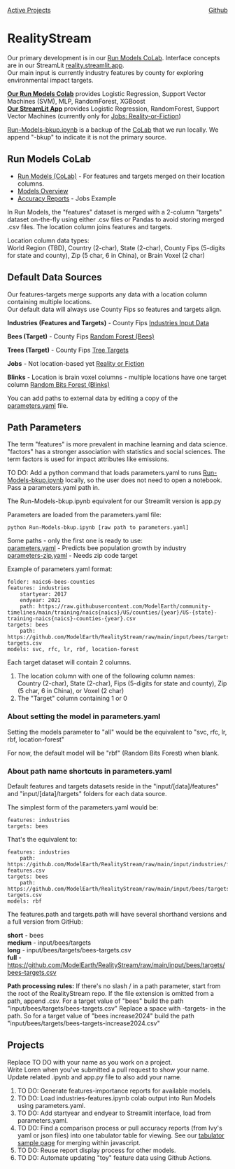 [Active Projects](/projects)<a href="https://github.com/ModelEarth/RealityStream/" style="float:right">Github</a>
# RealityStream
Our primary development is in our [Run Models CoLab](input/industries). Interface concepts are in our StreamLit [reality.streamlit.app](https://reality.streamlit.app/).<!--Both will weigh correlations between location features and location targets.-->  
Our main input is currently industry features by county for exploring environmental impact targets.

**[Our Run Models Colab](input/industries)** provides Logistic Regression, Support Vector Machines (SVM), MLP, RandomForest, XGBoost  
**[Our StreamLit App](streamlit)** provides Logistic Regression, RandomForest, Support Vector Machines (currently only for [Jobs: Reality-or-Fiction](output/jobs))

[Run-Models-bkup.ipynb](https://github.com/ModelEarth/RealityStream/tree/main/models) is a backup of the [CoLab](https://colab.research.google.com/drive/1zu0WcCiIJ5X3iN1Hd1KSW4dGn0JuodB8?usp=sharing) that we run locally. We append "-bkup" to indicate it is not the primary source.

## Run Models CoLab

- [Run Models (CoLab)](input/industries) - For features and targets merged on their location columns.
- [Models Overview](models)
- [Accuracy Reports](output/jobs/) - Jobs Example

In Run Models, the "features" dataset is merged with a 2-column "targets" dataset on-the-fly using either .csv files or Pandas to avoid storing merged .csv files. The location column joins features and targets.

Location column data types:  
World Region (TBD), Country (2-char), State (2-char), County Fips (5-digits for state and county), Zip (5 char, 6 in China), or Brain Voxel (2 char)

## Default Data Sources

Our features-targets merge supports any data with a location column containing multiple locations.  
Our default data will always use County Fips so features and targets align.

**Industries (Features and Targets)** - County Fips
<a href="input/industries/">Industries Input Data</a>

**Bees (Target)** - County Fips
<a href="input/bees/">Random Forest (Bees)</a>

**Trees (Target)** - County Fips
[Tree Targets](input/trees/)


**Jobs** - Not location-based yet
<a href="models/reality-or-fiction/">Reality or Fiction</a>

**Blinks** - Location is brain voxel columns - multiple locations have one target column
<a href="models/random-bits-forest/">Random Bits Forest (Blinks)</a><br>



You can add paths to external data by editing a copy of the [parameters.yaml](https://github.com/ModelEarth/RealityStream/blob/main/parameters.yaml) file.


## Path Parameters

The term "features" is more prevalent in machine learning and data science.
"factors" has a stronger association with statistics and social sciences. The term factors is used for impact attributes like emissions.

TO DO: Add a python command that loads parameters.yaml to runs [Run-Models-bkup.ipynb](https://github.com/ModelEarth/RealityStream/tree/main/models) locally, so the user does not need to open a notebook. Pass a parameters.yaml path in. 

The Run-Models-bkup.ipynb equivalent for our Streamlit version is app.py


Parameters are loaded from the parameters.yaml file:

	python Run-Models-bkup.ipynb [raw path to parameters.yaml]

Some paths - only the first one is ready to use:  
[parameters.yaml](https://raw.githubusercontent.com/ModelEarth/RealityStream/main/parameters.yaml) - Predicts bee population growth by industry  
[parameters-zip.yaml](https://raw.githubusercontent.com/ModelEarth/RealityStream/main/parameters-zip.yaml) - Needs zip code target  

Example of parameters.yaml format:

	folder: naics6-bees-counties
	features: industries
		startyear: 2017
		endyear: 2021
	 	path: https://raw.githubusercontent.com/ModelEarth/community-timelines/main/training/naics{naics}/US/counties/{year}/US-{state}-training-naics{naics}-counties-{year}.csv
	targets: bees
		path: https://github.com/ModelEarth/RealityStream/raw/main/input/bees/targets/bees-targets.csv
	models: svc, rfc, lr, rbf, location-forest

<!-- For later
	python Run-Models-bkup.ipynb [features] [target] [models]
-->

Each target dataset will contain 2 columns.  
1. The location column with one of the following column names:  
Country (2-char), State (2-char), Fips (5-digits for state and county), Zip (5 char, 6 in China), or Voxel (2 char)
2. The "Target" column containing 1 or 0

### About setting the model in parameters.yaml

Setting the models parameter to "all" would be the equivalent to "svc, rfc, lr, rbf, location-forest"  

For now, the default model will be "rbf" (Random Bits Forest) when blank.

### About path name shortcuts in parameters.yaml

Default features and targets datasets reside in the "input/[data]/features" and "input/[data]/targets" folders for each data source.

The simplest form of the parameters.yaml would be:

	features: industries
	targets: bees

That's the equivalent to:

	features: industries
	 	path: https://github.com/ModelEarth/RealityStream/raw/main/input/industries/features/industries-features.csv
	targets: bees
		path: https://github.com/ModelEarth/RealityStream/raw/main/input/bees/targets/bees-targets.csv
	models: rbf


The features.path and targets.path will have several shorthand versions and a full version from GitHub:

**short** - bees  
**medium** - input/bees/targets  
**long** - input/bees/targets/bees-targets.csv  
**full** - https://github.com/ModelEarth/RealityStream/raw/main/input/bees/targets/bees-targets.csv



**Path processing rules:**
If there's no slash / in a path parameter, start from the root of the RealityStream repo.
If the file extension is omitted from a path, append .csv.
For a target value of "bees" build the path "input/bees/targets/bees-targets.csv"
Replace a space with -targets- in the path.
So for a target value of "bees increase2024" build the path "input/bees/targets/bees-targets-increase2024.csv"

## Projects

Replace TO DO with your name as you work on a project.  
Write Loren when you've submitted a pull request to show your name.  
Update related .ipynb and app.py file to also add your name.

1. TO DO: Generate features-importance reports for available models.
2. TO DO: Load industries-features.ipynb colab output into Run Models using parameters.yaml.
3. TO DO: Add startyear and endyear to Streamlit interface, load from parameters.yaml.
4. TO DO: Find a comparison process or pull accuracy reports (from Ivy's yaml or json files) into one tabulator table for viewing. See our [tabulator sample page](../../data-pipeline/timelines/tabulator/) for merging within javascript.
5. TO DO: Reuse report display process for other models.
6. TO DO: Automate updating "toy" feature data using Github Actions.



